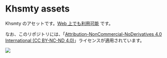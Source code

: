 # Khsmty assets

Khsmty のアセットです。[Web 上でも利用可能](https://assets.khsmty.com) です。

なお、このリポジトリには、「[Attribution-NonCommercial-NoDerivatives 4.0 International (CC BY-NC-ND 4.0)](https://creativecommons.org/licenses/by-nc-nd/4.0/deed.ja)」ライセンスが適用されています。

[![](https://i.creativecommons.org/l/by-nc-nd/4.0/88x31.png)](https://creativecommons.org/licenses/by-nc-nd/4.0/deed.ja)
